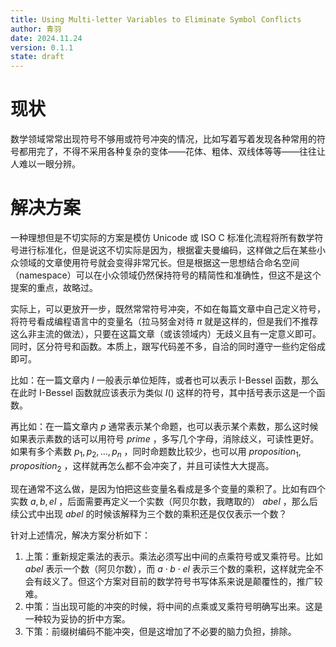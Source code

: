 ```yaml
---
title: Using Multi-letter Variables to Eliminate Symbol Conflicts
author: 青羽
date: 2024.11.24
version: 0.1.1
state: draft
---
```


# 现状

数学领域常常出现符号不够用或符号冲突的情况，比如写着写着发现各种常用的符号都用完了，不得不采用各种复杂的变体——花体、粗体、双线体等等——往往让人难以一眼分辨。

# 解决方案

一种理想但是不切实际的方案是模仿 Unicode 或 ISO C 标准化流程将所有数学符号进行标准化，但是说这不切实际是因为，根据霍夫曼编码，这样做之后在某些小众领域的文章使用符号就会变得非常冗长。但是根据这一思想结合命名空间（namespace）可以在小众领域仍然保持符号的精简性和准确性，但这不是这个提案的重点，故略过。

实际上，可以更放开一步，既然常常符号冲突，不如在每篇文章中自己定义符号，将符号看成编程语言中的变量名（拉马努金对待 $\pi$ 就是这样的，但是我们不推荐这么非主流的做法），只要在这篇文章（或该领域内）无歧义且有一定意义即可。同时，区分符号和函数。本质上，跟写代码差不多，自洽的同时遵守一些约定俗成即可。

比如：在一篇文章内 $I$ 一般表示单位矩阵，或者也可以表示 I-Bessel 函数，那么在此时 I-Bessel 函数就应该表示为类似 $I()$ 这样的符号，其中括号表示这是一个函数。

再比如：在一篇文章内 $p$ 通常表示某个命题，也可以表示某个素数，那么这时候如果表示素数的话可以用符号 $prime$ ，多写几个字母，消除歧义，可读性更好。如果有多个素数 $p_1, p_2, ..., p_n$ ，同时命题数比较少，也可以用 $proposition_1, proposition_2$ ，这样就再怎么都不会冲突了，并且可读性大大提高。

现在通常不这么做，是因为怕把这些变量名看成是多个变量的乘积了。比如有四个实数 $a, b, el$ ，后面需要再定义一个实数（阿贝尔数，我瞎取的） $abel$ ，那么后续公式中出现 $abel$ 的时候该解释为三个数的乘积还是仅仅表示一个数？

针对上述情况，解决方案分析如下：

1. 上策：重新规定乘法的表示。乘法必须写出中间的点乘符号或叉乘符号。比如 $abel$ 表示一个数（阿贝尔数），而 $a \cdot b \cdot el$ 表示三个数的乘积，这样就完全不会有歧义了。但这个方案对目前的数学符号书写体系来说是颠覆性的，推广较难。
2. 中策：当出现可能的冲突的时候，将中间的点乘或叉乘符号明确写出来。这是一种较为妥协的折中方案。
3. 下策：前缀树编码不能冲突，但是这增加了不必要的脑力负担，排除。
